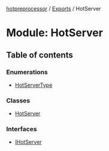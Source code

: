 [hotpreprocessor](../README.md) / [Exports](../modules.md) / HotServer

# Module: HotServer

## Table of contents

### Enumerations

- [HotServerType](../enums/hotserver.hotservertype.md)

### Classes

- [HotServer](../classes/hotserver.hotserver-1.md)

### Interfaces

- [IHotServer](../interfaces/hotserver.ihotserver.md)
